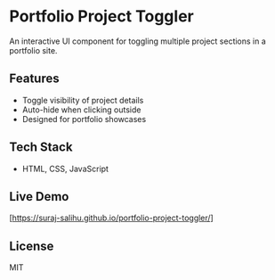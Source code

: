 # Portfolio Project Toggler

An interactive UI component for toggling multiple project sections in a portfolio site.

## Features
- Toggle visibility of project details
- Auto-hide when clicking outside
- Designed for portfolio showcases

## Tech Stack
- HTML, CSS, JavaScript

## Live Demo
[https://suraj-salihu.github.io/portfolio-project-toggler/]

## License
MIT